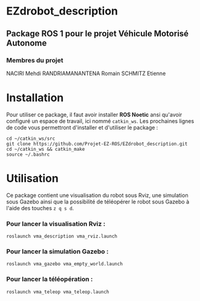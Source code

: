 # EZdrobot_description

## Package ROS 1 pour le projet **Véhicule Motorisé Autonome**

### Membres du projet

NACIRI Mehdi
RANDRIAMANANTENA Romain
SCHMITZ Etienne

# Installation

Pour utiliser ce package, il faut avoir installer **ROS Noetic** ansi qu'avoir configuré un espace de travail, ici nommé `catkin_ws`. Les prochaines lignes de code vous permettront d'installer et d'utiliser le package :
    
    cd ~/catkin_ws/src
    git clone https://github.com/Projet-EZ-ROS/EZdrobot_description.git
    cd ~/catkin_ws && catkin_make
    source ~/.bashrc

# Utilisation

Ce package contient une visualisation du robot sous Rviz, une simulation sous Gazebo ainsi que la possibilité de téléopérer le robot sous Gazebo à l'aide des touches `z q s d`.

### Pour lancer la visualisation Rviz :

    roslaunch vma_description vma_rviz.launch

### Pour lancer la simulation Gazebo :

    roslaunch vma_gazebo vma_empty_world.launch

### Pour lancer la téléopération :

    roslaunch vma_teleop vma_teleop.launch